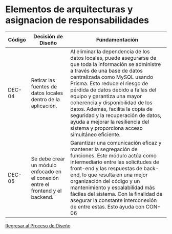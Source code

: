 # Elementos de arquitecturas y asignacion de responsabilidades

| Código | Decisión de Diseño                                                              | Fundamentación                                                                                                                                                                                                                                                                                                                                                                                                                                                                |
| ------ | ------------------------------------------------------------------------------- | ----------------------------------------------------------------------------------------------------------------------------------------------------------------------------------------------------------------------------------------------------------------------------------------------------------------------------------------------------------------------------------------------------------------------------------------------------------------------------- |
| DEC-04 | Retirar las fuentes de datos locales dentro de la aplicación.                   | Al eliminar la dependencia de los datos locales, puede asegurarse de que toda la información se administre a través de una base de datos centralizada como MySQL usando Prisma. Esto reduce el riesgo de pérdida de datos debido a fallas del equipo y garantiza una mayor coherencia y disponibilidad de los datos. Además, facilita la copia de seguridad y la recuperación de datos, ayuda a mejorar la resiliencia del sistema y proporciona acceso simultáneo eficiente. |
| DEC-05 | Se debe crear un módulo enfocado en el conexión entre el frontend y el backend. | Garantizar una comunicación eficaz y mantener la segregación de funciones. Este módulo actúa como intermediario entre las solicitudes de front-end y las respuestas de back-end, lo que resulta en una mejor organización del código y un mantenimiento y escalabilidad más fáciles del sistema. Con la finalidad de asegurar la constante interconexión de entre estas. Esto ayuda con CON-06                                                                                |

[Regresar al Proceso de Diseño](../ProcesoDeDiseño.md)
